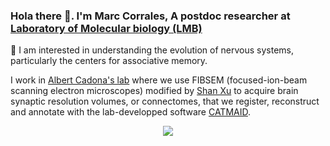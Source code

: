 ### Hola there 👋. I'm Marc Corrales, A postdoc researcher at [Laboratory of Molecular biology (LMB)](https://www2.mrc-lmb.cam.ac.uk/)

🔭 I am interested in understanding the evolution of nervous systems, particularly the centers for associative memory.

I work in [Albert Cadona's lab](https://syn.mrc-lmb.cam.ac.uk/index.html) where we use FIBSEM (focused-ion-beam scanning electron microscopes) modified by [Shan Xu](https://www.janelia.org/open-science/enhanced-fib-sem) to acquire brain synaptic resolution volumes, or connectomes, that we register, reconstruct and annotate with the lab-developped software [CATMAID](https://github.com/catmaid/CATMAID).  

<p align="center">
  <img src="https://user-images.githubusercontent.com/2727890/167267406-da564157-be9b-401a-baff-b3babae5c657.png">
</p>


<!--
**histonemark/histonemark** is a ✨ _special_ ✨ repository because its `README.md` (this file) appears on your GitHub profile.

Here are some ideas to get you started:

- 🔭 I’m currently working on ...
- 🌱 I’m currently learning ...
- 👯 I’m looking to collaborate on ...
- 🤔 I’m looking for help with ...
- 💬 Ask me about ...
- 📫 How to reach me: ...
- 😄 Pronouns: ...
- ⚡ Fun fact: ...
-->

